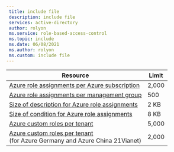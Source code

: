 ```yaml
---
 title: include file
 description: include file
 services: active-directory
 author: rolyon
 ms.service: role-based-access-control
 ms.topic: include
 ms.date: 06/08/2021
 ms.author: rolyon
 ms.custom: include file
---
```


| Resource | Limit |
| --- | --- |
| [Azure role assignments per Azure subscription](../../articles/role-based-access-control/overview.md) | 2,000 |
| [Azure role assignments per management group](../../articles/role-based-access-control/overview.md) | 500 |
| [Size of description for Azure role assignments](../../articles/role-based-access-control/conditions-faq.md) | 2 KB |
| [Size of condition for Azure role assignments](../../articles/role-based-access-control/conditions-overview.md) | 8 KB |
| [Azure custom roles per tenant](../../articles/role-based-access-control/custom-roles.md) | 5,000 |
| [Azure custom roles per tenant](../../articles/role-based-access-control/custom-roles.md)<br/>(for Azure Germany and Azure China 21Vianet) | 2,000 |
